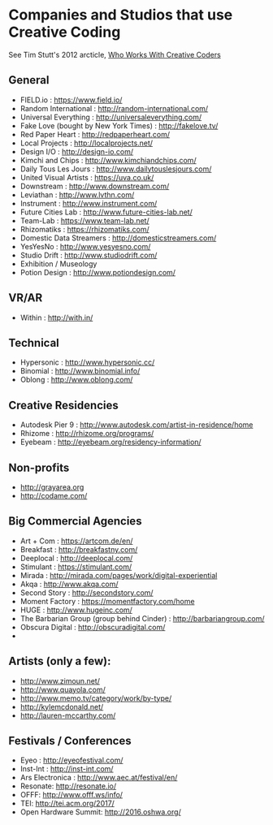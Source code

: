 # Companies and Studios that use Creative Coding

See Tim Stutt's 2012 arcticle, [Who Works With Creative Coders](http://timstutts.tumblr.com/post/33707922665/who-works-with-creative-coders)

## General
- FIELD.io : https://www.field.io/
- Random International : http://random-international.com/
- Universal Everything : http://universaleverything.com/
- Fake Love (bought by New York Times) : http://fakelove.tv/
- Red Paper Heart : http://redpaperheart.com/
- Local Projects : http://localprojects.net/
- Design I/O : http://design-io.com/
- Kimchi and Chips : http://www.kimchiandchips.com/
- Daily Tous Les Jours : http://www.dailytouslesjours.com/
- United Visual Artists : https://uva.co.uk/
- Downstream : http://www.downstream.com/
- Leviathan : http://www.lvthn.com/
- Instrument : http://www.instrument.com/
- Future Cities Lab : http://www.future-cities-lab.net/
- Team-Lab : https://www.team-lab.net/
- Rhizomatiks : https://rhizomatiks.com/
- Domestic Data Streamers : http://domesticstreamers.com/
- YesYesNo : http://www.yesyesno.com/
- Studio Drift : http://www.studiodrift.com/
- Exhibition / Museology 
- Potion Design : http://www.potiondesign.com/

## VR/AR
- Within : http://with.in/

## Technical
- Hypersonic : http://www.hypersonic.cc/
- Binomial : http://www.binomial.info/
- Oblong : http://www.oblong.com/

## Creative Residencies
- Autodesk Pier 9 : http://www.autodesk.com/artist-in-residence/home
- Rhizome : http://rhizome.org/programs/
- Eyebeam : http://eyebeam.org/residency-information/

## Non-profits
- http://grayarea.org
- http://codame.com/ 

## Big Commercial Agencies
- Art + Com : https://artcom.de/en/
- Breakfast : http://breakfastny.com/
- Deeplocal : http://deeplocal.com/
- Stimulant : https://stimulant.com/
- Mirada : http://mirada.com/pages/work/digital-experiential
- Akqa : http://www.akqa.com/ 
- Second Story : http://secondstory.com/
- Moment Factory : https://momentfactory.com/home
- HUGE : http://www.hugeinc.com/
- The Barbarian Group (group behind Cinder) : http://barbariangroup.com/
- Obscura Digital : http://obscuradigital.com/
-
## Artists (only a few):
- http://www.zimoun.net/
- http://www.quayola.com/
- http://www.memo.tv/category/work/by-type/
- http://kylemcdonald.net/
- http://lauren-mccarthy.com/

## Festivals / Conferences
- Eyeo : http://eyeofestival.com/
- Inst-Int : http://inst-int.com/
- Ars Electronica : http://www.aec.at/festival/en/
- Resonate: http://resonate.io/ 
- OFFF: http://www.offf.ws/info/ 
- TEI: http://tei.acm.org/2017/
- Open Hardware Summit: http://2016.oshwa.org/
